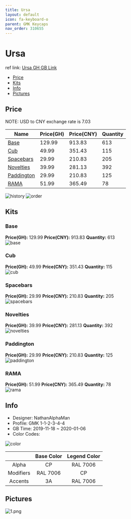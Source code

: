 ```yaml
---
title: Ursa 
layout: default
icon: fa-keyboard-o
parent: GMK Keycaps
nav_order: 310655
---
```


# Ursa 

ref link: [Ursa GH GB Link](https://geekhack.org/index.php?topic=103472.0)  

* [Price](#price)  
* [Kits](#kits)  
* [Info](#info)  
* [Pictures](#pictures)  


## Price  
NOTE: USD to CNY exchange rate is 7.03

| Name          | Price(GH)    |  Price(CNY) | Quantity |
| ------------- | ------------ |  ---------- | -------- |
|[Base](#base)|129.99|913.83|613|
|[Cub](#cub)|49.99|351.43|115|
|[Spacebars](#spacebars)|29.99|210.83|205|
|[Novelties](#novelties)|39.99|281.13|392|
|[Paddington](#paddington)|29.99|210.83|125|
|[RAMA](#rama)|51.99|365.49|78|

<img src="{{ 'assets/images/gmk-keycaps/ursa/history.png' | relative_url }}" alt="history" class="image featured">
<img src="{{ 'assets/images/gmk-keycaps/ursa/order.png' | relative_url }}" alt="order" class="image featured">

## Kits  
### Base  
**Price(GH):** 129.99    **Price(CNY):** 913.83    **Quantity:** 613  
<img src="{{ 'assets/images/gmk-keycaps/ursa/kits_pics/base.png' | relative_url }}" alt="base" class="image featured">

### Cub  
**Price(GH):** 49.99    **Price(CNY):** 351.43    **Quantity:** 115  
<img src="{{ 'assets/images/gmk-keycaps/ursa/kits_pics/cub.png' | relative_url }}" alt="cub" class="image featured">

### Spacebars  
**Price(GH):** 29.99    **Price(CNY):** 210.83    **Quantity:** 205  
<img src="{{ 'assets/images/gmk-keycaps/ursa/kits_pics/spacebars.png' | relative_url }}" alt="spacebars" class="image featured">

### Novelties  
**Price(GH):** 39.99    **Price(CNY):** 281.13    **Quantity:** 392  
<img src="{{ 'assets/images/gmk-keycaps/ursa/kits_pics/novelties.png' | relative_url }}" alt="novelties" class="image featured">

### Paddington  
**Price(GH):** 29.99    **Price(CNY):** 210.83    **Quantity:** 125  
<img src="{{ 'assets/images/gmk-keycaps/ursa/kits_pics/paddington.png' | relative_url }}" alt="paddington" class="image featured">

### RAMA  
**Price(GH):** 51.99    **Price(CNY):** 365.49    **Quantity:** 78  
<img src="{{ 'assets/images/gmk-keycaps/ursa/kits_pics/rama.png' | relative_url }}" alt="rama" class="image featured">


## Info  
* Designer: NathanAlphaMan  
* Profile: GMK 1-1-2-3-4-4  
* GB Time: 2019-11-18 ~ 2020-01-06 
* Color Codes:  
<img src="{{ 'assets/images/gmk-keycaps/ursa/color.png' | relative_url }}" alt="color" class="image featured">

| |Base Color     | Legend Color
| :-------------: | :-------------: | :------------:
|Alpha|CP|RAL 7006
|Modifiers|RAL 7006|CP
|Accents|3A|RAL 7006

## Pictures  
<img src="{{ 'assets/images/gmk-keycaps/ursa/rendering_pics/1.png' | relative_url }}" alt="1.png" class="image featured">
